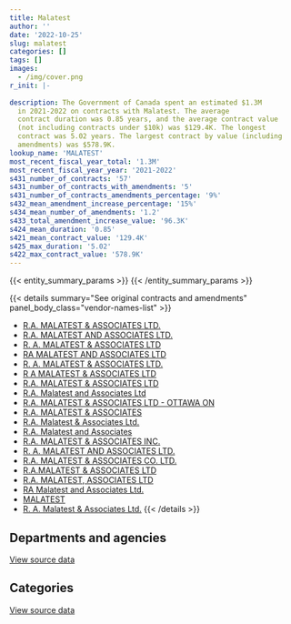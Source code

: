 ```yaml
---
title: Malatest
author: ''
date: '2022-10-25'
slug: malatest
categories: []
tags: []
images:
  - /img/cover.png
r_init: |-
  
description: The Government of Canada spent an estimated $1.3M
  in 2021-2022 on contracts with Malatest. The average
  contract duration was 0.85 years, and the average contract value
  (not including contracts under $10k) was $129.4K. The longest
  contract was 5.02 years. The largest contract by value (including
  amendments) was $578.9K.
lookup_name: 'MALATEST'
most_recent_fiscal_year_total: '1.3M'
most_recent_fiscal_year_year: '2021-2022'
s431_number_of_contracts: '57'
s431_number_of_contracts_with_amendments: '5'
s431_number_of_contracts_amendments_percentage: '9%'
s432_mean_amendment_increase_percentage: '15%'
s434_mean_number_of_amendments: '1.2'
s433_total_amendment_increase_value: '96.3K'
s424_mean_duration: '0.85'
s421_mean_contract_value: '129.4K'
s425_max_duration: '5.02'
s422_max_contract_value: '578.9K'
---
```


<script src="/rmarkdown-libs/htmlwidgets/htmlwidgets.js"></script>
<link href="/rmarkdown-libs/datatables-css/datatables-crosstalk.css" rel="stylesheet" />
<script src="/rmarkdown-libs/datatables-binding/datatables.js"></script>
<script src="/rmarkdown-libs/jquery/jquery-3.6.0.min.js"></script>
<link href="/rmarkdown-libs/dt-core-bootstrap/css/dataTables.bootstrap.min.css" rel="stylesheet" />
<link href="/rmarkdown-libs/dt-core-bootstrap/css/dataTables.bootstrap.extra.css" rel="stylesheet" />
<script src="/rmarkdown-libs/dt-core-bootstrap/js/jquery.dataTables.min.js"></script>
<script src="/rmarkdown-libs/dt-core-bootstrap/js/dataTables.bootstrap.min.js"></script>
<link href="/rmarkdown-libs/crosstalk/css/crosstalk.min.css" rel="stylesheet" />
<script src="/rmarkdown-libs/crosstalk/js/crosstalk.min.js"></script>
<script src="/rmarkdown-libs/htmlwidgets/htmlwidgets.js"></script>
<link href="/rmarkdown-libs/datatables-css/datatables-crosstalk.css" rel="stylesheet" />
<script src="/rmarkdown-libs/datatables-binding/datatables.js"></script>
<script src="/rmarkdown-libs/jquery/jquery-3.6.0.min.js"></script>
<link href="/rmarkdown-libs/dt-core-bootstrap/css/dataTables.bootstrap.min.css" rel="stylesheet" />
<link href="/rmarkdown-libs/dt-core-bootstrap/css/dataTables.bootstrap.extra.css" rel="stylesheet" />
<script src="/rmarkdown-libs/dt-core-bootstrap/js/jquery.dataTables.min.js"></script>
<script src="/rmarkdown-libs/dt-core-bootstrap/js/dataTables.bootstrap.min.js"></script>
<link href="/rmarkdown-libs/crosstalk/css/crosstalk.min.css" rel="stylesheet" />
<script src="/rmarkdown-libs/crosstalk/js/crosstalk.min.js"></script>

{{< entity_summary_params >}}
{{< /entity_summary_params >}}

{{< details summary="See original contracts and amendments" panel_body_class="vendor-names-list" >}}
- [R.A. MALATEST & ASSOCIATES LTD.](https://search.open.canada.ca/en/ct/?sort=contract_value_f%20desc&page=1&search_text=%22R.A.%20MALATEST%20%26%20ASSOCIATES%20LTD.%22)
- [R.A. MALATEST AND ASSOCIATES LTD.](https://search.open.canada.ca/en/ct/?sort=contract_value_f%20desc&page=1&search_text=%22R.A.%20MALATEST%20AND%20ASSOCIATES%20LTD.%22)
- [R. A. MALATEST & ASSOCIATES LTD](https://search.open.canada.ca/en/ct/?sort=contract_value_f%20desc&page=1&search_text=%22R.%20A.%20MALATEST%20%26%20ASSOCIATES%20LTD%22)
- [RA MALATEST AND ASSOCIATES LTD](https://search.open.canada.ca/en/ct/?sort=contract_value_f%20desc&page=1&search_text=%22RA%20MALATEST%20AND%20ASSOCIATES%20LTD%22)
- [R. A. MALATEST & ASSOCIATES LTD.](https://search.open.canada.ca/en/ct/?sort=contract_value_f%20desc&page=1&search_text=%22R.%20A.%20MALATEST%20%26%20ASSOCIATES%20LTD.%22)
- [R A MALATEST & ASSOCIATES LTD](https://search.open.canada.ca/en/ct/?sort=contract_value_f%20desc&page=1&search_text=%22R%20A%20MALATEST%20%26%20ASSOCIATES%20LTD%22)
- [R.A. MALATEST & ASSOCIATES LTD](https://search.open.canada.ca/en/ct/?sort=contract_value_f%20desc&page=1&search_text=%22R.A.%20MALATEST%20%26%20ASSOCIATES%20LTD%22)
- [R.A. Malatest and Associates Ltd](https://search.open.canada.ca/en/ct/?sort=contract_value_f%20desc&page=1&search_text=%22R.A.%20Malatest%20and%20Associates%20Ltd%22)
- [R.A. MALATEST & ASSOCIATES LTD - OTTAWA ON](https://search.open.canada.ca/en/ct/?sort=contract_value_f%20desc&page=1&search_text=%22R.A.%20MALATEST%20%26%20ASSOCIATES%20LTD%20-%20OTTAWA%20ON%22)
- [R.A. MALATEST & ASSOCIATES](https://search.open.canada.ca/en/ct/?sort=contract_value_f%20desc&page=1&search_text=%22R.A.%20MALATEST%20%26%20ASSOCIATES%22)
- [R.A. Malatest & Associates Ltd.](https://search.open.canada.ca/en/ct/?sort=contract_value_f%20desc&page=1&search_text=%22R.A.%20Malatest%20%26%20Associates%20Ltd.%22)
- [R.A. Malatest and Associates](https://search.open.canada.ca/en/ct/?sort=contract_value_f%20desc&page=1&search_text=%22R.A.%20Malatest%20and%20Associates%22)
- [R.A. MALATEST & ASSOCIATES INC.](https://search.open.canada.ca/en/ct/?sort=contract_value_f%20desc&page=1&search_text=%22R.A.%20MALATEST%20%26%20ASSOCIATES%20INC.%22)
- [R. A. MALATEST AND ASSOCIATES LTD.](https://search.open.canada.ca/en/ct/?sort=contract_value_f%20desc&page=1&search_text=%22R.%20A.%20MALATEST%20AND%20ASSOCIATES%20LTD.%22)
- [R.A. MALATEST & ASSOCIATES CO. LTD.](https://search.open.canada.ca/en/ct/?sort=contract_value_f%20desc&page=1&search_text=%22R.A.%20MALATEST%20%26%20ASSOCIATES%20CO.%20LTD.%22)
- [R.A.MALATEST & ASSOCIATES LTD](https://search.open.canada.ca/en/ct/?sort=contract_value_f%20desc&page=1&search_text=%22R.A.MALATEST%20%26%20ASSOCIATES%20LTD%22)
- [R.A. MALATEST, ASSOCIATES LTD](https://search.open.canada.ca/en/ct/?sort=contract_value_f%20desc&page=1&search_text=%22R.A.%20MALATEST%2c%20ASSOCIATES%20LTD%22)
- [RA Malatest and Associates Ltd.](https://search.open.canada.ca/en/ct/?sort=contract_value_f%20desc&page=1&search_text=%22RA%20Malatest%20and%20Associates%20Ltd.%22)
- [MALATEST](https://search.open.canada.ca/en/ct/?sort=contract_value_f%20desc&page=1&search_text=%22MALATEST%22)
- [R. A. Malatest & Associates Ltd.](https://search.open.canada.ca/en/ct/?sort=contract_value_f%20desc&page=1&search_text=%22R.%20A.%20Malatest%20%26%20Associates%20Ltd.%22)
{{< /details >}}

## Departments and agencies

<div id="htmlwidget-1" style="width:100%;height:auto;" class="datatables html-widget"></div>
<script type="application/json" data-for="htmlwidget-1">{"x":{"style":"bootstrap","filter":"none","vertical":false,"data":[["<a href=\"/departments/aafc-aac/\">Agriculture and Agri-Food Canada<\/a>","<a href=\"/departments/aandc-aadnc/\">Crown-Indigenous Relations and Northern Affairs Canada<\/a>","<a href=\"/departments/cic/\">Immigration, Refugees and Citizenship Canada<\/a>","<a href=\"/departments/cihr-irsc/\">Canadian Institutes of Health Research<\/a>","<a href=\"/departments/dfatd-maecd/\">Global Affairs Canada<\/a>","<a href=\"/departments/dnd-mdn/\">National Defence<\/a>","<a href=\"/departments/esdc-edsc/\">Employment and Social Development Canada<\/a>","<a href=\"/departments/hc-sc/\">Health Canada<\/a>","<a href=\"/departments/ic/\">Innovation, Science and Economic Development Canada<\/a>","<a href=\"/departments/isc-sac/\">Indigenous Services Canada<\/a>","<a href=\"/departments/nrcan-rncan/\">Natural Resources Canada<\/a>","<a href=\"/departments/pch/\">Canadian Heritage<\/a>","<a href=\"/departments/rcmp-grc/\">Royal Canadian Mounted Police<\/a>","<a href=\"/departments/sshrc-crsh/\">Social Sciences and Humanities Research Council of Canada<\/a>","<a href=\"/departments/statcan/\">Statistics Canada<\/a>","<a href=\"/departments/tc/\">Transport Canada<\/a>"],[null,88268.28,220660.75,15981.43,null,null,126392.98,null,332476.24,null,0,10650.25,null,null,44361.24,72320],[null,null,null,26809.14,null,null,138952.91,22784.8,157776.03,null,0,null,null,null,136438.76,16140.73],[null,null,null,6985.93,39085.28,null,375826.08,197373.58,null,null,null,null,null,63375.81,null,540255.47],[97623.52,46228.44,65015.68,null,null,44082.46,528436.8,184527.99,62850.74,0,110683.5,null,118698.91,36470.99,null,null]],"container":"<table class=\"table table-striped table-hover row-border order-column display\">\n  <thead>\n    <tr>\n      <th>Department<\/th>\n      <th>2018-2019<\/th>\n      <th>2019-2020<\/th>\n      <th>2020-2021<\/th>\n      <th>2021-2022<\/th>\n    <\/tr>\n  <\/thead>\n<\/table>","options":{"order":[[4,"desc"]],"pageLength":10,"autoWidth":true,"columnDefs":[{"targets":1,"render":"function(data, type, row, meta) {\n    return type !== 'display' ? data : DTWidget.formatCurrency(data, \"$\", 2, 3, \",\", \".\", true, null);\n  }"},{"targets":2,"render":"function(data, type, row, meta) {\n    return type !== 'display' ? data : DTWidget.formatCurrency(data, \"$\", 2, 3, \",\", \".\", true, null);\n  }"},{"targets":3,"render":"function(data, type, row, meta) {\n    return type !== 'display' ? data : DTWidget.formatCurrency(data, \"$\", 2, 3, \",\", \".\", true, null);\n  }"},{"targets":4,"render":"function(data, type, row, meta) {\n    return type !== 'display' ? data : DTWidget.formatCurrency(data, \"$\", 2, 3, \",\", \".\", true, null);\n  }"},{"width":"16%","targets":[1,2,3,4]},{"className":"dt-right","targets":[1,2,3,4]}],"orderClasses":false}},"evals":["options.columnDefs.0.render","options.columnDefs.1.render","options.columnDefs.2.render","options.columnDefs.3.render"],"jsHooks":[]}</script>
<p class="text-right">
<a href="https://github.com/GoC-Spending/contracts-data/tree/main/data/out/vendors/malatest/summary_by_fiscal_year_by_department.csv" class="source-data-link btn btn-link">View source data</a>
</p>

## Categories

<div id="htmlwidget-2" style="width:100%;height:auto;" class="datatables html-widget"></div>
<script type="application/json" data-for="htmlwidget-2">{"x":{"style":"bootstrap","filter":"none","vertical":false,"data":[["<a href=\"/categories/other/\">(Other)<\/a>","<a href=\"/categories/professional_services/\">Professional services<\/a>","<a href=\"/categories/information_technology/\">Information technology<\/a>","<a href=\"/categories/human_capital/\">Human capital<\/a>"],[null,699801.85,200659.07,10650.25],[null,482761.64,16140.73,null],[null,1214098.12,8804.03,null],[46228.44,1183374.9,65015.68,null]],"container":"<table class=\"table table-striped table-hover row-border order-column display\">\n  <thead>\n    <tr>\n      <th>Category<\/th>\n      <th>2018-2019<\/th>\n      <th>2019-2020<\/th>\n      <th>2020-2021<\/th>\n      <th>2021-2022<\/th>\n    <\/tr>\n  <\/thead>\n<\/table>","options":{"order":[[4,"desc"]],"dom":"t","pageLength":30,"autoWidth":true,"columnDefs":[{"targets":1,"render":"function(data, type, row, meta) {\n    return type !== 'display' ? data : DTWidget.formatCurrency(data, \"$\", 2, 3, \",\", \".\", true, null);\n  }"},{"targets":2,"render":"function(data, type, row, meta) {\n    return type !== 'display' ? data : DTWidget.formatCurrency(data, \"$\", 2, 3, \",\", \".\", true, null);\n  }"},{"targets":3,"render":"function(data, type, row, meta) {\n    return type !== 'display' ? data : DTWidget.formatCurrency(data, \"$\", 2, 3, \",\", \".\", true, null);\n  }"},{"targets":4,"render":"function(data, type, row, meta) {\n    return type !== 'display' ? data : DTWidget.formatCurrency(data, \"$\", 2, 3, \",\", \".\", true, null);\n  }"},{"width":"16%","targets":[1,2,3,4]},{"className":"dt-right","targets":[1,2,3,4]}],"orderClasses":false,"lengthMenu":[10,25,30,50,100]}},"evals":["options.columnDefs.0.render","options.columnDefs.1.render","options.columnDefs.2.render","options.columnDefs.3.render"],"jsHooks":[]}</script>
<p class="text-right">
<a href="https://github.com/GoC-Spending/contracts-data/tree/main/data/out/vendors/malatest/summary_by_fiscal_year_by_category.csv" class="source-data-link btn btn-link">View source data</a>
</p>
